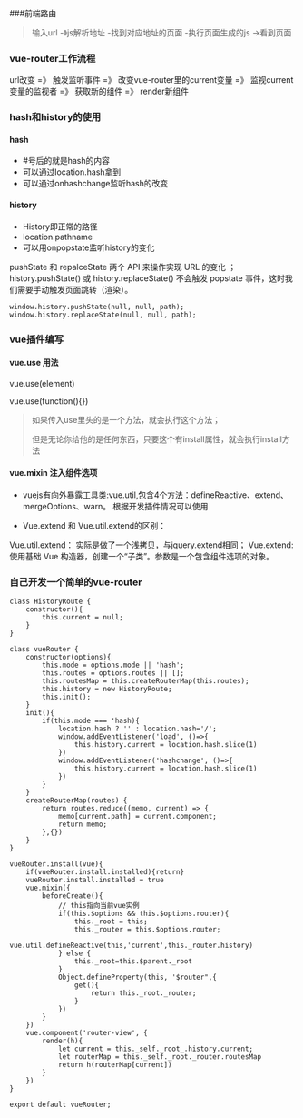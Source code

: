 ###前端路由
> 输入url -》js解析地址 -找到对应地址的页面 -执行页面生成的js ->看到页面


### vue-router工作流程

url改变 =》 触发监听事件 =》 改变vue-router里的current变量 =》 监视current变量的监视者 =》 获取新的组件 =》 render新组件

### hash和history的使用

#### hash
- #号后的就是hash的内容
- 可以通过location.hash拿到
- 可以通过onhashchange监听hash的改变

#### history
- History即正常的路径
- location.pathname
- 可以用onpopstate监听history的变化

pushState 和 repalceState 两个 API 来操作实现 URL 的变化 ；
history.pushState() 或 history.replaceState() 不会触发 popstate 事件，这时我们需要手动触发页面跳转（渲染）。

	window.history.pushState(null, null, path);
	window.history.replaceState(null, null, path);


### vue插件编写
#### vue.use 用法
vue.use(element)

vue.use(function(){})


> 如果传入use里头的是一个方法，就会执行这个方法；
> 
> 但是无论你给他的是任何东西，只要这个有install属性，就会执行install方法

#### vue.mixin 注入组件选项
- vuejs有向外暴露工具类:vue.util,包含4个方法：defineReactive、extend、mergeOptions、warn。 根据开发插件情况可以使用

- Vue.extend 和 Vue.util.extend的区别：

Vue.util.extend： 实际是做了一个浅拷贝，与jquery.extend相同；
Vue.extend: 使用基础 Vue 构造器，创建一个“子类”。参数是一个包含组件选项的对象。


### 自己开发一个简单的vue-router

    class HistoryRoute {
		constructor(){
			this.current = null;
		}
	}

	class vueRouter {
		constructor(options){
			this.mode = options.mode || 'hash';
			this.routes = options.routes || [];
			this.routesMap = this.createRouterMap(this.routes);
			this.history = new HistoryRoute;
			this.init();
		}
		init(){
			if(this.mode === 'hash){
				location.hash ? '' : location.hash='/';
				window.addEventListener('load', ()=>{
					this.history.current = location.hash.slice(1)
				})
				window.addEventListener('hashchange', ()=>{
					this.history.current = location.hash.slice(1)
				})
			}
		}
		createRouterMap(routes) {
			return routes.reduce((memo, current) => {
				memo[current.path] = current.component;
				return memo;
			},{})
		}
	}
	
	vueRouter.install(vue){
		if(vueRouter.install.installed){return}
		vueRouter.install.installed = true
		vue.mixin({
			beforeCreate(){
				// this指向当前vue实例
				if(this.$options && this.$options.router){
					this._root = this;
					this._router = this.$options.router;
					vue.util.defineReactive(this,'current',this._router.history)
				} else {
					this._root=this.$parent._root
				}
				Object.defineProperty(this, '$router",{
					get(){
						return this._root._router;
					}
				})
			}
		})
		vue.component('router-view', {
			render(h){
				let current = this._self._root_.history.current;
				let routerMap = this._self._root._router.routesMap
				return h(routerMap[current])
			}
		})
	}

	export default vueRouter;


